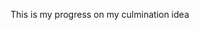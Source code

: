 This is my progress on my culmination idea
[
](https://docs.google.com/document/d/12t0cNTRp8jo6Yr9RQqwoHZ-fJOSySuu334V39auFSVg/edit?tab=t.0)

